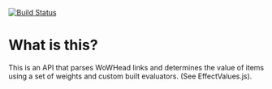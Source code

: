 [![Build Status](https://travis-ci.org/rp4rk/ItemValuation.svg?branch=master)](https://travis-ci.org/rp4rk/ItemValuation)
# What is this?

This is an API that parses WoWHead links and determines the value of items using a set of weights and custom built evaluators. (See EffectValues.js).

